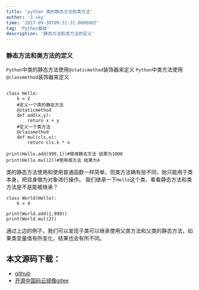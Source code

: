 ```yaml
---
title: 'python 类的静态方法和类方法'
author: 'J.sky'
time: '2017-09-30T09:31:31.000000Z'
tag: 'Python基础'
description: '静态方法和类方法的定义'
---
```


### 静态方法和类方法的定义

`Python`中类的静态方法使用`@staticmethod`装饰器来定义
`Python`中类方法使用`@classmethod`装饰器来定义

<pre><code class="python">
class Hello:
    k = 2
    #定义一个类的静态方法
    @staticmethod
    def add(x,y):
        return x + y
    #定义一个类方法
    @classmethod
    def mul(cls,x):
        return cls.k * x

print(Hello.add(999,1))#使用静态方法 结果为1000
print(Hello.mul(2))#使用类方法 结果为4
</code></pre>

类的静态方法使用和使用普通函数一样简单，但类方法确有些不同，她只能用于类本身，把自身做为对象进行操作。
我们继承一下`Hello`这个类，看看静态方法和类方法是不是能被继承？

<pre><code class="python">class World(Hello):
    k = 4

print(World.add(1,999))
print(World.mul(2))
</code></pre>

通过上边的例子，我们可以发现子类可以继承使用父类方法和父类的静态方法，如果类变量值有所变化，结果也会有所不同。

## 本文源码下载：

+ [github](https://github.com/bosichong/17python.com/blob/master/OOP/classstatictest.py)
+ [开源中国码云镜像gitee](https://gitee.com/J_Sky/17python.com/blob/master/OOP/classstatictest.py)